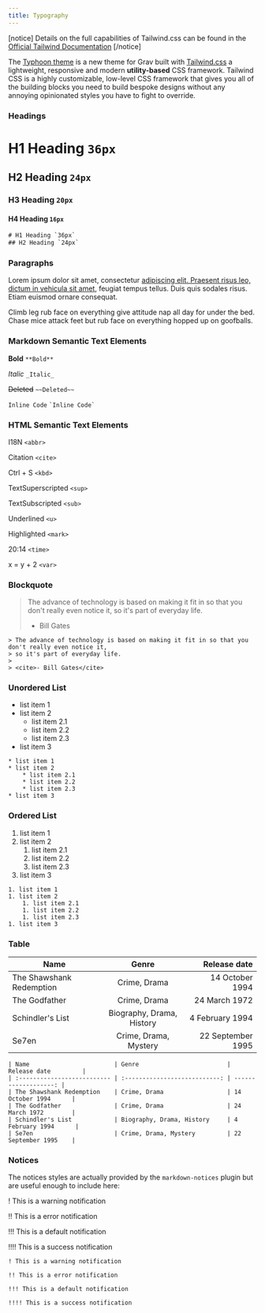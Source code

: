 ```yaml
---
title: Typography
---
```


[notice]
Details on the full capabilities of Tailwind.css can be found in the [Official Tailwind Documentation](https://tailwindcss.com/)
[/notice]

The [Typhoon theme](https://github.com/trilbymedia/grav-theme-typhoon) is a new theme for Grav built with [Tailwind.css](https://tailwindcss.com//) a lightweight, responsive and modern **utility-based** CSS framework. Tailwind CSS is a highly customizable, low-level CSS framework that gives you all of the building blocks you need to build bespoke designs without any annoying opinionated styles you have to fight to override.

### Headings

# H1 Heading `36px`

## H2 Heading `24px`

### H3 Heading `20px`

#### H4 Heading `16px`

```html
# H1 Heading `36px`
## H2 Heading `24px`
```

### Paragraphs

Lorem ipsum dolor sit amet, consectetur [adipiscing elit. Praesent risus leo, dictum in vehicula sit amet](#), feugiat tempus tellus. Duis quis sodales risus. Etiam euismod ornare consequat.

Climb leg rub face on everything give attitude nap all day for under the bed. Chase mice attack feet but rub face on everything hopped up on goofballs.

### Markdown Semantic Text Elements

**Bold** `**Bold**`

*Italic* `_Italic_`

~~Deleted~~ `~~Deleted~~`

`Inline Code` `` `Inline Code` ``

### HTML Semantic Text Elements

I18N `<abbr>`

Citation `<cite>`

Ctrl + S `<kbd>`

TextSuperscripted `<sup>`

TextSubscripted `<sub>`

Underlined `<u>`

Highlighted `<mark>`

20:14 `<time>`

x = y + 2 `<var>`

### Blockquote

> The advance of technology is based on making it fit in so that you don't really even notice it,
> so it's part of everyday life.
> 
> - Bill Gates

```
> The advance of technology is based on making it fit in so that you don't really even notice it,
> so it's part of everyday life.
>
> <cite>- Bill Gates</cite>
```

### Unordered List

*   list item 1
*   list item 2
    *   list item 2.1
    *   list item 2.2
    *   list item 2.3
*   list item 3

```
* list item 1
* list item 2
    * list item 2.1
    * list item 2.2
    * list item 2.3
* list item 3
```

### Ordered List

1.  list item 1
2.  list item 2
    1.  list item 2.1
    2.  list item 2.2
    3.  list item 2.3
3.  list item 3

```
1. list item 1
1. list item 2
    1. list item 2.1
    1. list item 2.2
    1. list item 2.3
1. list item 3
```

### Table

| Name | Genre | Release date |
| --- | :-: | --: |
| The Shawshank Redemption | Crime, Drama | 14 October 1994 |
| The Godfather | Crime, Drama | 24 March 1972 |
| Schindler's List | Biography, Drama, History | 4 February 1994 |
| Se7en | Crime, Drama, Mystery | 22 September 1995 |

```
| Name                        | Genre                         | Release date         |
| :-------------------------- | :---------------------------: | -------------------: |
| The Shawshank Redemption    | Crime, Drama                  | 14 October 1994      |
| The Godfather               | Crime, Drama                  | 24 March 1972        |
| Schindler's List            | Biography, Drama, History     | 4 February 1994      |
| Se7en                       | Crime, Drama, Mystery         | 22 September 1995    |
```

### Notices

The notices styles are actually provided by the `markdown-notices` plugin but are useful enough to include here:

! This is a warning notification

!! This is a error notification

!!! This is a default notification

!!!! This is a success notification

```
! This is a warning notification

!! This is a error notification

!!! This is a default notification

!!!! This is a success notification
```
